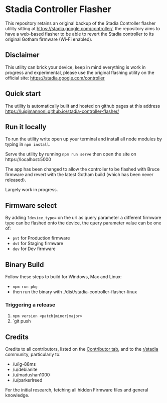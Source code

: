 # Stadia Controller Flasher

This repository retains an original backup of the Stadia Controller flasher utility sitting at https://stadia.google.com/controller/, the repository aims to have a web-based flasher to be able to revert the Stadia controller to its original Gotham firmware (Wi-Fi enabled).

## Disclaimer

This utility can brick your device, keep in mind everything is work in progress and experimental, please use the original flashing utility on the official site: https://stadia.google.com/controller

## Quick start

The utility is automatically built and hosted on github pages at this address https://luigimannoni.github.io/stadia-controller-flasher/

## Run it locally

To run the utility write open up your terminal and install all node modules by typing in `npm install`.

Serve the utility by running `npm run serve` then open the site on https://localhost:5000

The app has been changed to allow the controller to be flashed with Bruce firmware and revert with the latest Gotham build (which has been never released).

Largely work in progress.

## Firmware select

By adding `?device_type=` on the url as query parameter a different firmware type can be flashed onto the device, the query parameter value can be one of:

- `pvt` for Production firmware
- `dvt` for Staging firmware
- `dev` for Dev firmware

## Binary Build

Follow these steps to build for Windows, Max and Linux:
- `npm run pkg`
- then run the binary with ./dist/stadia-controller-flasher-linux

### Triggering a release

1. `npm version <patch|minor|major>`
2. `git push

## Credits

Credits to all contributors, listed on the [Contributor tab](https://github.com/luigimannoni/stadia-controller-flasher/graphs/contributors), and to the [r/stadia](https://reddit.com/r/stadia) community, particularly to:

- /u/ig-88ms
- /u/debianite
- /u/madushan1000
- /u/parkerlreed

For the initial research, fetching all hidden Firmware files and general knowledge.
